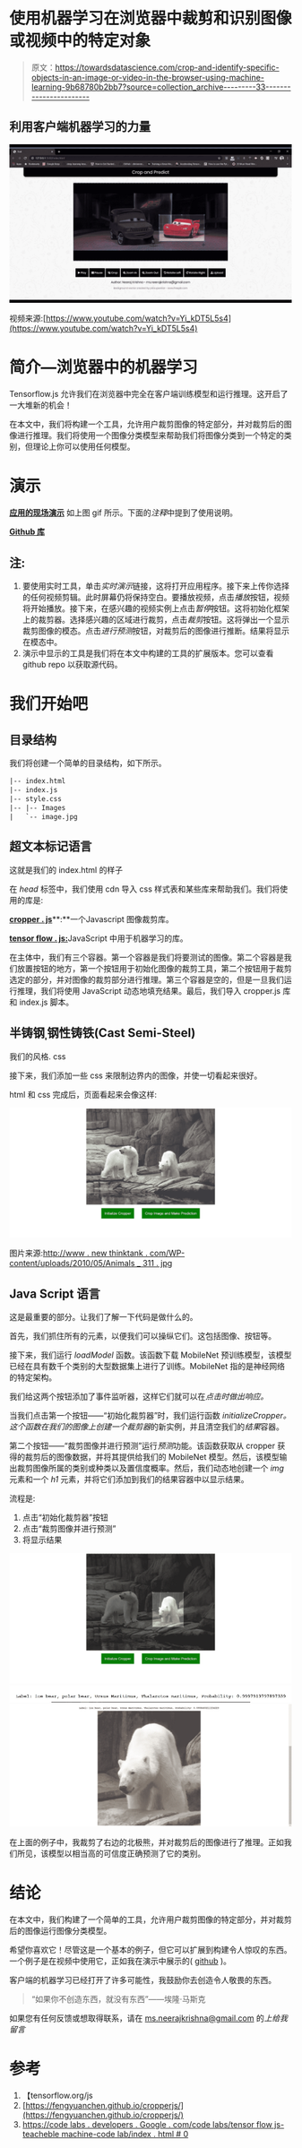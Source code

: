 # 使用机器学习在浏览器中裁剪和识别图像或视频中的特定对象

> 原文：<https://towardsdatascience.com/crop-and-identify-specific-objects-in-an-image-or-video-in-the-browser-using-machine-learning-9b68780b2bb7?source=collection_archive---------33----------------------->

## 利用客户端机器学习的力量

![](img/6fd2a712a289d4bc5cb53fabe204cf5e.png)

视频来源:[https://www.youtube.com/watch?v=Yi_kDT5L5s4](https://www.youtube.com/watch?v=Yi_kDT5L5s4)

# 简介—浏览器中的机器学习

Tensorflow.js 允许我们在浏览器中完全在客户端训练模型和运行推理。这开启了一大堆新的机会！

在本文中，我们将构建一个工具，允许用户裁剪图像的特定部分，并对裁剪后的图像进行推理。我们将使用一个图像分类模型来帮助我们将图像分类到一个特定的类别，但理论上你可以使用任何模型。

# 演示

[**应用的现场演示**](https://vigorous-leavitt-67d07f.netlify.app/) 如上图 gif 所示。下面的*注释*中提到了使用说明。

[**Github 库**](https://github.com/wingedrasengan927/Identify-Specific-Objects-in-an-Image-or-Video-using-machine-learning-in-the-browser)

## **注:**

1.  要使用实时工具，单击*实时演示*链接，这将打开应用程序。接下来上传你选择的任何视频剪辑。此时屏幕仍将保持空白。要播放视频，点击*播放*按钮，视频将开始播放。接下来，在感兴趣的视频实例上点击*暂停*按钮。这将初始化框架上的裁剪器。选择感兴趣的区域进行裁剪，点击*裁剪*按钮。这将弹出一个显示裁剪图像的模态。点击*进行预测*按钮，对裁剪后的图像进行推断。结果将显示在模态中。
2.  演示中显示的工具是我们将在本文中构建的工具的扩展版本。您可以查看 github repo 以获取源代码。

# 我们开始吧

## 目录结构

我们将创建一个简单的目录结构，如下所示。

```
|-- index.html
|-- index.js
|-- style.css
|-- |-- Images
|   `-- image.jpg
```

## 超文本标记语言

这就是我们的 index.html 的样子

在 *head* 标签中，我们使用 cdn 导入 css 样式表和某些库来帮助我们。我们将使用的库是:

[**cropper . js**](https://fengyuanchen.github.io/cropperjs/)**:**一个Javascript 图像裁剪库。

[**tensor flow . js:**](https://www.tensorflow.org/js)JavaScript 中用于机器学习的库。

在主体中，我们有三个容器。第一个容器是我们将要测试的图像。第二个容器是我们放置按钮的地方，第一个按钮用于初始化图像的裁剪工具，第二个按钮用于裁剪选定的部分，并对图像的裁剪部分进行推理。第三个容器是空的，但是一旦我们运行推理，我们将使用 JavaScript 动态地填充结果。最后，我们导入 cropper.js 库和 index.js 脚本。

## 半铸钢ˌ钢性铸铁(Cast Semi-Steel)

我们的风格. css

接下来，我们添加一些 css 来限制边界内的图像，并使一切看起来很好。

html 和 css 完成后，页面看起来会像这样:

![](img/cc1106c2bc7bd1596fbd480f14bfc01f.png)

图片来源:[http://www . new thinktank . com/WP-content/uploads/2010/05/Animals _ 311 . jpg](http://www.newthinktank.com/wp-content/uploads/2010/05/Animals_311.jpg)

## Java Script 语言

这是最重要的部分。让我们了解一下代码是做什么的。

首先，我们抓住所有的元素，以便我们可以操纵它们。这包括图像、按钮等。

接下来，我们运行 *loadModel* 函数。该函数下载 MobileNet 预训练模型，该模型已经在具有数千个类别的大型数据集上进行了训练。MobileNet 指的是神经网络的特定架构。

我们给这两个按钮添加了事件监听器，这样它们就可以在*点击时做出响应。*

当我们点击第一个按钮——“初始化裁剪器”时，我们运行函数 *initializeCropper。*这个函数在我们的图像上创建一个*裁剪器*的新实例，并且清空我们的*结果*容器。

第二个按钮——“裁剪图像并进行预测”运行*预测*功能。该函数获取从 cropper 获得的裁剪后的图像数据，并将其提供给我们的 MobileNet 模型。然后，该模型输出裁剪图像所属的类别或种类以及置信度概率。然后，我们动态地创建一个 *img* 元素和一个 *h1* 元素，并将它们添加到我们的结果容器中以显示结果。

流程是:

1.  点击“初始化裁剪器”按钮
2.  点击“裁剪图像并进行预测”
3.  将显示结果

![](img/cb43e3e3c3c493b775678e8335e0e667.png)![](img/14da06cb6fbae21b3db9390507f27b6e.png)![](img/2582ca5c3b915a373a59ed6cb83023e5.png)

在上面的例子中，我裁剪了右边的北极熊，并对裁剪后的图像进行了推理。正如我们所见，该模型以相当高的可信度正确预测了它的类别。

# 结论

在本文中，我们构建了一个简单的工具，允许用户裁剪图像的特定部分，并对裁剪后的图像运行图像分类模型。

希望你喜欢它！尽管这是一个基本的例子，但它可以扩展到构建令人惊叹的东西。一个例子是在视频中使用它，正如我在演示中展示的( [github](https://github.com/wingedrasengan927/Identify-Specific-Objects-in-an-Image-or-Video-using-machine-learning-in-the-browser) )。

客户端的机器学习已经打开了许多可能性，我鼓励你去创造令人敬畏的东西。

> “如果你不创造东西，就没有东西”——埃隆·马斯克

如果您有任何反馈或想取得联系，请在 ms.neerajkrishna@gmail.com 的*上给我留言*

# 参考

1.  【tensorflow.org/js 
2.  [https://fengyuanchen.github.io/cropperjs/](https://fengyuanchen.github.io/cropperjs/)
3.  [https://code labs . developers . Google . com/code labs/tensor flow js-teacheble machine-code lab/index . html # 0](https://codelabs.developers.google.com/codelabs/tensorflowjs-teachablemachine-codelab/index.html#0)